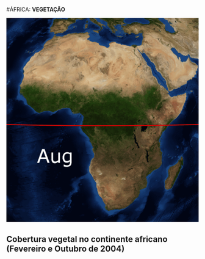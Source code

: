 #ÁFRICA: **VEGETAÇÃO**

![Mapa África](media/img/africa-vegetation.gif)

## Cobertura vegetal no continente africano (Fevereiro e Outubro de 2004)
